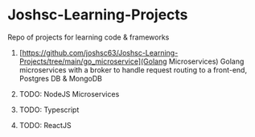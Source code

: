 # Joshsc-Learning-Projects
Repo of projects for learning code &amp; frameworks

1. [https://github.com/joshsc63/Joshsc-Learning-Projects/tree/main/go_microservice](Golang Microservices)
Golang microservices with a broker to handle request routing to a front-end, Postgres DB & MongoDB

2. TODO: NodeJS Microservices
3. TODO: Typescript
4. TODO: ReactJS
